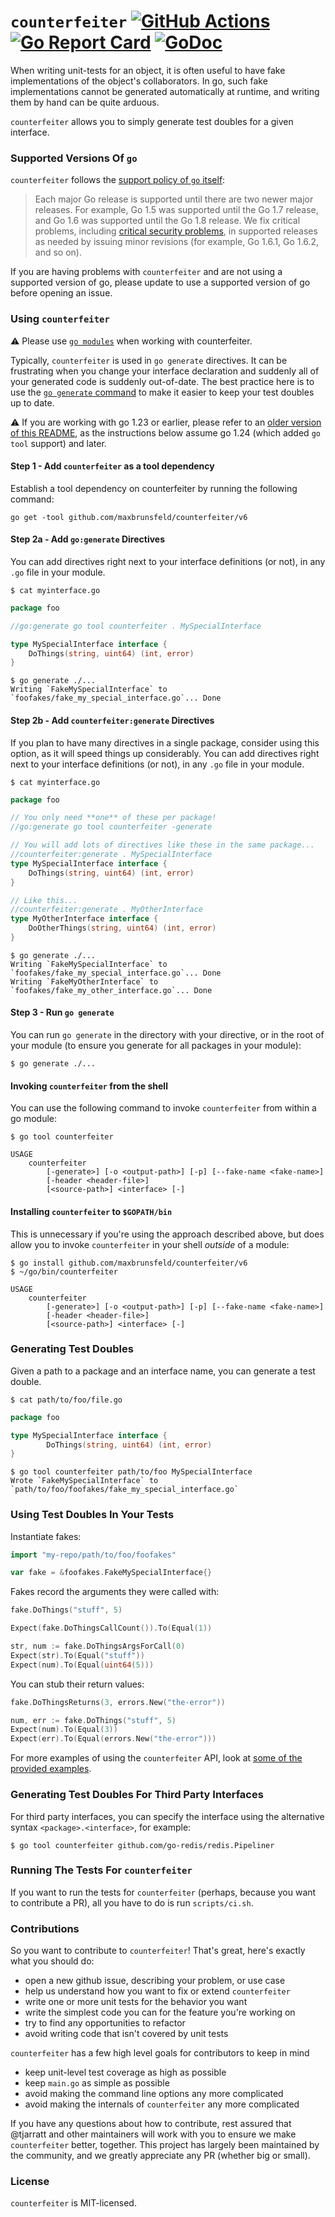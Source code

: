 # `counterfeiter` [![GitHub Actions](https://github.com/maxbrunsfeld/counterfeiter/actions/workflows/go.yml/badge.svg)](https://github.com/maxbrunsfeld/counterfeiter/actions/workflows/go.yml) [![Go Report Card](https://goreportcard.com/badge/github.com/maxbrunsfeld/counterfeiter/v6)](https://goreportcard.com/report/github.com/maxbrunsfeld/counterfeiter/v6) [![GoDoc](https://godoc.org/github.com/maxbrunsfeld/counterfeiter/v6?status.svg)](https://godoc.org/github.com/maxbrunsfeld/counterfeiter/v6)

When writing unit-tests for an object, it is often useful to have fake implementations
of the object's collaborators. In go, such fake implementations cannot be generated
automatically at runtime, and writing them by hand can be quite arduous.

`counterfeiter` allows you to simply generate test doubles for a given interface.

### Supported Versions Of `go`

`counterfeiter` follows the [support policy of `go` itself](https://golang.org/doc/devel/release.html#policy):

> Each major Go release is supported until there are two newer major releases. For example, Go 1.5 was supported until the Go 1.7 release, and Go 1.6 was supported until the Go 1.8 release. We fix critical problems, including [critical security problems](https://golang.org/security), in supported releases as needed by issuing minor revisions (for example, Go 1.6.1, Go 1.6.2, and so on).

If you are having problems with `counterfeiter` and are not using a supported version of go, please update to use a supported version of go before opening an issue.

### Using `counterfeiter`

⚠️ Please use [`go modules`](https://blog.golang.org/using-go-modules) when working with counterfeiter.

Typically, `counterfeiter` is used in `go generate` directives. It can be frustrating when you change your interface declaration and suddenly all of your generated code is suddenly out-of-date. The best practice here is to use the [`go generate` command](https://blog.golang.org/generate) to make it easier to keep your test doubles up to date.

⚠️ If you are working with go 1.23 or earlier, please refer to an [older version of this README](https://github.com/maxbrunsfeld/counterfeiter/blob/e39cbe6aaa94a0b6718cf3d413cd5319c3a1f6fa/README.md#using-counterfeiter), as the instructions below assume go 1.24 (which added `go tool` support) and later.

#### Step 1 - Add `counterfeiter` as a tool dependency

Establish a tool dependency on counterfeiter by running the following command:

```shell
go get -tool github.com/maxbrunsfeld/counterfeiter/v6
```

#### Step 2a - Add `go:generate` Directives

You can add directives right next to your interface definitions (or not), in any `.go` file in your module.

```shell
$ cat myinterface.go
```

```go
package foo

//go:generate go tool counterfeiter . MySpecialInterface

type MySpecialInterface interface {
	DoThings(string, uint64) (int, error)
}
```

```shell
$ go generate ./...
Writing `FakeMySpecialInterface` to `foofakes/fake_my_special_interface.go`... Done
```

#### Step 2b - Add `counterfeiter:generate` Directives

If you plan to have many directives in a single package, consider using this
option, as it will speed things up considerably. You can add directives right
next to your interface definitions (or not), in any `.go` file in your module.

```shell
$ cat myinterface.go
```

```go
package foo

// You only need **one** of these per package!
//go:generate go tool counterfeiter -generate

// You will add lots of directives like these in the same package...
//counterfeiter:generate . MySpecialInterface
type MySpecialInterface interface {
	DoThings(string, uint64) (int, error)
}

// Like this...
//counterfeiter:generate . MyOtherInterface
type MyOtherInterface interface {
	DoOtherThings(string, uint64) (int, error)
}
```

```shell
$ go generate ./...
Writing `FakeMySpecialInterface` to `foofakes/fake_my_special_interface.go`... Done
Writing `FakeMyOtherInterface` to `foofakes/fake_my_other_interface.go`... Done
```

#### Step 3 - Run `go generate`

You can run `go generate` in the directory with your directive, or in the root of your module (to ensure you generate for all packages in your module):

```shell
$ go generate ./...
```

#### Invoking `counterfeiter` from the shell

You can use the following command to invoke `counterfeiter` from within a go module:

```shell
$ go tool counterfeiter

USAGE
	counterfeiter
		[-generate>] [-o <output-path>] [-p] [--fake-name <fake-name>]
		[-header <header-file>]
		[<source-path>] <interface> [-]
```

#### Installing `counterfeiter` to `$GOPATH/bin`

This is unnecessary if you're using the approach described above, but does allow you to invoke `counterfeiter` in your shell _outside_ of a module:

```shell
$ go install github.com/maxbrunsfeld/counterfeiter/v6
$ ~/go/bin/counterfeiter

USAGE
	counterfeiter
		[-generate>] [-o <output-path>] [-p] [--fake-name <fake-name>]
		[-header <header-file>]
		[<source-path>] <interface> [-]
```

### Generating Test Doubles

Given a path to a package and an interface name, you can generate a test double.

```shell
$ cat path/to/foo/file.go
```

```go
package foo

type MySpecialInterface interface {
		DoThings(string, uint64) (int, error)
}
```

```shell
$ go tool counterfeiter path/to/foo MySpecialInterface
Wrote `FakeMySpecialInterface` to `path/to/foo/foofakes/fake_my_special_interface.go`
```

### Using Test Doubles In Your Tests

Instantiate fakes:

```go
import "my-repo/path/to/foo/foofakes"

var fake = &foofakes.FakeMySpecialInterface{}
```

Fakes record the arguments they were called with:

```go
fake.DoThings("stuff", 5)

Expect(fake.DoThingsCallCount()).To(Equal(1))

str, num := fake.DoThingsArgsForCall(0)
Expect(str).To(Equal("stuff"))
Expect(num).To(Equal(uint64(5)))
```

You can stub their return values:

```go
fake.DoThingsReturns(3, errors.New("the-error"))

num, err := fake.DoThings("stuff", 5)
Expect(num).To(Equal(3))
Expect(err).To(Equal(errors.New("the-error")))
```

For more examples of using the `counterfeiter` API, look at [some of the provided examples](https://github.com/maxbrunsfeld/counterfeiter/blob/master/generated_fakes_test.go).

### Generating Test Doubles For Third Party Interfaces

For third party interfaces, you can specify the interface using the alternative syntax `<package>.<interface>`, for example:

```shell
$ go tool counterfeiter github.com/go-redis/redis.Pipeliner
```

### Running The Tests For `counterfeiter`

If you want to run the tests for `counterfeiter` (perhaps, because you want to contribute a PR), all you have to do is run `scripts/ci.sh`.

### Contributions

So you want to contribute to `counterfeiter`! That's great, here's exactly what you should do:

- open a new github issue, describing your problem, or use case
- help us understand how you want to fix or extend `counterfeiter`
- write one or more unit tests for the behavior you want
- write the simplest code you can for the feature you're working on
- try to find any opportunities to refactor
- avoid writing code that isn't covered by unit tests

`counterfeiter` has a few high level goals for contributors to keep in mind

- keep unit-level test coverage as high as possible
- keep `main.go` as simple as possible
- avoid making the command line options any more complicated
- avoid making the internals of `counterfeiter` any more complicated

If you have any questions about how to contribute, rest assured that @tjarratt and other maintainers will work with you to ensure we make `counterfeiter` better, together. This project has largely been maintained by the community, and we greatly appreciate any PR (whether big or small).

### License

`counterfeiter` is MIT-licensed.
